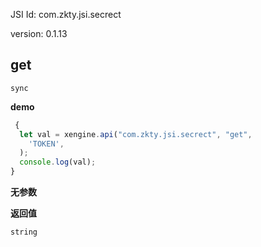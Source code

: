 

JSI Id: com.zkty.jsi.secrect

version: 0.1.13



## get
`sync`

**demo**
``` js
 {
  let val = xengine.api("com.zkty.jsi.secrect", "get",
    'TOKEN',
  );
  console.log(val);
}
``` 

**无参数**

**返回值**
``` js
string
``` 


    
